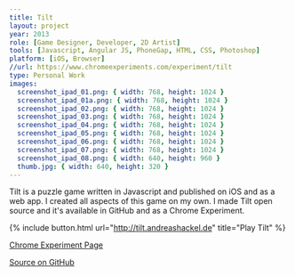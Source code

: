 ```yaml
---
title: Tilt
layout: project
year: 2013
role: [Game Designer, Developer, 2D Artist]
tools: [Javascript, Angular JS, PhoneGap, HTML, CSS, Photoshop]
platform: [iOS, Browser]
//url: https://www.chromeexperiments.com/experiment/tilt
type: Personal Work
images:
  screenshot_ipad_01.png: { width: 768, height: 1024 }
  screenshot_ipad_01a.png: { width: 768, height: 1024 }
  screenshot_ipad_02.png: { width: 768, height: 1024 }
  screenshot_ipad_03.png: { width: 768, height: 1024 }
  screenshot_ipad_04.png: { width: 768, height: 1024 }
  screenshot_ipad_05.png: { width: 768, height: 1024 }
  screenshot_ipad_06.png: { width: 768, height: 1024 }
  screenshot_ipad_07.png: { width: 768, height: 1024 }
  screenshot_ipad_08.png: { width: 640, height: 960 }
  thumb.jpg: { width: 640, height: 320 }
---
```

Tilt is a puzzle game written in Javascript and published on iOS and as a web app. I created all aspects of this game on my own. I made Tilt open source and it's available in GitHub and as a Chrome Experiment.

{% include button.html url="http://tilt.andreashackel.de" title="Play Tilt" %}

[Chrome Experiment Page](https://www.chromeexperiments.com/experiment/tilt)

[Source on GitHub](https://github.com/ahackel/tilt)

